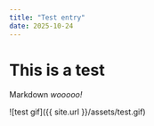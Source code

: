 ```yaml
---
title: "Test entry"
date: 2025-10-24
---
```

# This is a test

Markdown _wooooo!_

![test gif]({{ site.url }}/assets/test.gif)

